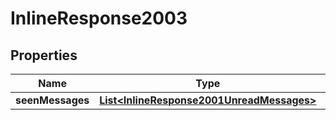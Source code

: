 
# InlineResponse2003

## Properties
Name | Type | Description | Notes
------------ | ------------- | ------------- | -------------
**seenMessages** | [**List&lt;InlineResponse2001UnreadMessages&gt;**](InlineResponse2001UnreadMessages.md) |  |  [optional]



